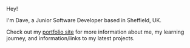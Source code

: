 Hey! 

I'm Dave, a Junior Software Developer based in Sheffield, UK. 

Check out my [portfolio site](https://dave-judge-portfolio.netlify.app/) for more information about me, my learning journey, and information/links to my latest projects.
